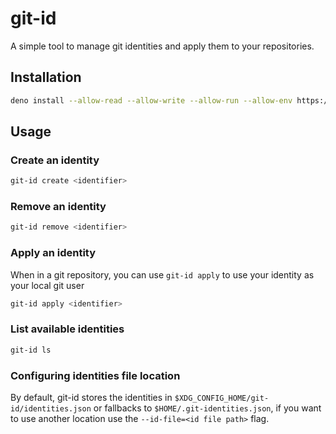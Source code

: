 # git-id

A simple tool to manage git identities and apply them to your repositories.

## Installation

```bash
deno install --allow-read --allow-write --allow-run --allow-env https://raw.githubusercontent.com/taigah/git-id/v1.1.0/git-id.ts "$@"
```

## Usage

### Create an identity

```bash
git-id create <identifier>
```

### Remove an identity

```bash
git-id remove <identifier>
```

### Apply an identity

When in a git repository, you can use `git-id apply` to use your identity as your local git user

```bash
git-id apply <identifier>
```

### List available identities

```bash
git-id ls
```

### Configuring identities file location

By default, git-id stores the identities in `$XDG_CONFIG_HOME/git-id/identities.json` or fallbacks to `$HOME/.git-identities.json`, if you want to use another location use the `--id-file=<id file path>` flag.
